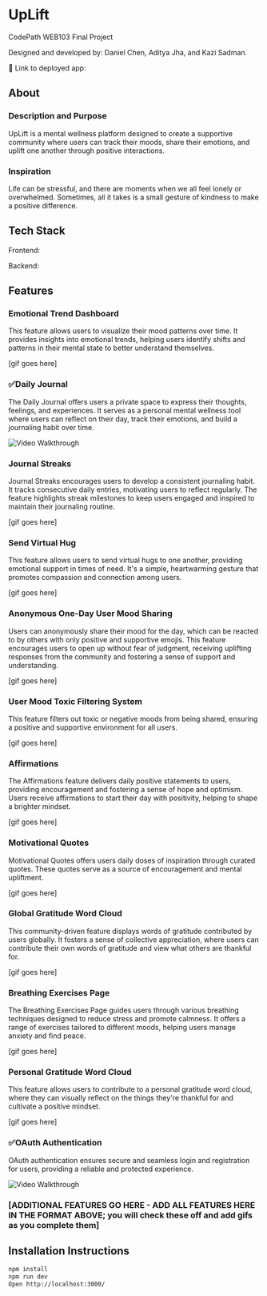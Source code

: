 # UpLift

CodePath WEB103 Final Project

Designed and developed by: Daniel Chen, Aditya Jha, and Kazi Sadman.

🔗 Link to deployed app:

## About

### Description and Purpose

UpLift is a mental wellness platform designed to create a supportive community where users can track their moods, share their emotions, and uplift one another through positive interactions.

### Inspiration

Life can be stressful, and there are moments when we all feel lonely or overwhelmed. Sometimes, all it takes is a small gesture of kindness to make a positive difference.

## Tech Stack

Frontend:

Backend:

## Features

### Emotional Trend Dashboard

This feature allows users to visualize their mood patterns over time. It provides insights into emotional trends, helping users identify shifts and patterns in their mental state to better understand themselves.

[gif goes here]

### ✅Daily Journal

The Daily Journal offers users a private space to express their thoughts, feelings, and experiences. It serves as a personal mental wellness tool where users can reflect on their day, track their emotions, and build a journaling habit over time.

<img src='https://media3.giphy.com/media/v1.Y2lkPTc5MGI3NjExbnVvdmxxNHIycGY2ZXE5azg0Nmhob3RvdHZnNGl1ejhrOXg1M2NzbCZlcD12MV9pbnRlcm5hbF9naWZfYnlfaWQmY3Q9Zw/gAEaFDzRrUwHHrJ7tt/giphy.gif' alt='Video Walkthrough' />

### Journal Streaks

Journal Streaks encourages users to develop a consistent journaling habit. It tracks consecutive daily entries, motivating users to reflect regularly. The feature highlights streak milestones to keep users engaged and inspired to maintain their journaling routine.

[gif goes here]

### Send Virtual Hug

This feature allows users to send virtual hugs to one another, providing emotional support in times of need. It's a simple, heartwarming gesture that promotes compassion and connection among users.

[gif goes here]

### Anonymous One-Day User Mood Sharing

Users can anonymously share their mood for the day, which can be reacted to by others with only positive and supportive emojis. This feature encourages users to open up without fear of judgment, receiving uplifting responses from the community and fostering a sense of support and understanding.

[gif goes here]

### User Mood Toxic Filtering System

This feature filters out toxic or negative moods from being shared, ensuring a positive and supportive environment for all users.

[gif goes here]

### Affirmations

The Affirmations feature delivers daily positive statements to users, providing encouragement and fostering a sense of hope and optimism. Users receive affirmations to start their day with positivity, helping to shape a brighter mindset.

[gif goes here]

### Motivational Quotes

Motivational Quotes offers users daily doses of inspiration through curated quotes. These quotes serve as a source of encouragement and mental upliftment.

[gif goes here]

### Global Gratitude Word Cloud

This community-driven feature displays words of gratitude contributed by users globally. It fosters a sense of collective appreciation, where users can contribute their own words of gratitude and view what others are thankful for.

[gif goes here]

### Breathing Exercises Page

The Breathing Exercises Page guides users through various breathing techniques designed to reduce stress and promote calmness. It offers a range of exercises tailored to different moods, helping users manage anxiety and find peace.

[gif goes here]

### Personal Gratitude Word Cloud

This feature allows users to contribute to a personal gratitude word cloud, where they can visually reflect on the things they're thankful for and cultivate a positive mindset.

[gif goes here]

### ✅OAuth Authentication

OAuth authentication ensures secure and seamless login and registration for users, providing a reliable and protected experience.

<img src='https://media4.giphy.com/media/v1.Y2lkPTc5MGI3NjExNG42dGh3aG1hMmRrNnk5anM0OG9hbDh4anZpb3c1bGRyZHkzaGd5aiZlcD12MV9pbnRlcm5hbF9naWZfYnlfaWQmY3Q9Zw/2eUNH1Sg73MD9bh38B/giphy.gif' alt='Video Walkthrough' />

### [ADDITIONAL FEATURES GO HERE - ADD ALL FEATURES HERE IN THE FORMAT ABOVE; you will check these off and add gifs as you complete them]

## Installation Instructions

```bash
npm install
npm run dev
Open http://localhost:3000/
```
